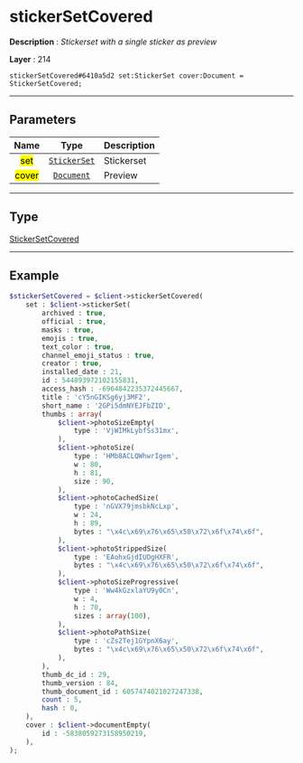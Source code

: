 # stickerSetCovered

**Description** : *Stickerset with a single sticker as preview*

**Layer** : 214

```tl
stickerSetCovered#6410a5d2 set:StickerSet cover:Document = StickerSetCovered;
```

---

## Parameters

| Name | Type | Description |
| :---: | :---: | :--- |
| <mark>set</mark> | [`StickerSet`](type/StickerSet) | Stickerset |
| <mark>cover</mark> | [`Document`](type/Document) | Preview |

---

## Type

[StickerSetCovered](type/StickerSetCovered)

---

## Example

```php
$stickerSetCovered = $client->stickerSetCovered(
	set : $client->stickerSet(
		archived : true,
		official : true,
		masks : true,
		emojis : true,
		text_color : true,
		channel_emoji_status : true,
		creator : true,
		installed_date : 21,
		id : 544893972102155831,
		access_hash : -6964842235372445667,
		title : 'cY5nGIKSg6yj3MF2',
		short_name : '2GPi5dmNYEJFbZID',
		thumbs : array(
			$client->photoSizeEmpty(
				type : 'VjWIMkLybfSs31mx',
			),
			$client->photoSize(
				type : 'HMb8ACLQWhwrIgem',
				w : 80,
				h : 81,
				size : 90,
			),
			$client->photoCachedSize(
				type : 'nGVX79jmsbkNcLxp',
				w : 24,
				h : 89,
				bytes : "\x4c\x69\x76\x65\x50\x72\x6f\x74\x6f",
			),
			$client->photoStrippedSize(
				type : 'EAohxGjdIUDgHXFR',
				bytes : "\x4c\x69\x76\x65\x50\x72\x6f\x74\x6f",
			),
			$client->photoSizeProgressive(
				type : 'Ww4kGzxlaYU9y0Cn',
				w : 4,
				h : 70,
				sizes : array(100),
			),
			$client->photoPathSize(
				type : 'cZs2Tej1GYpnX6ay',
				bytes : "\x4c\x69\x76\x65\x50\x72\x6f\x74\x6f",
			),
		),
		thumb_dc_id : 29,
		thumb_version : 84,
		thumb_document_id : 6057474021027247338,
		count : 5,
		hash : 0,
	),
	cover : $client->documentEmpty(
		id : -5838059273158950219,
	),
);
```